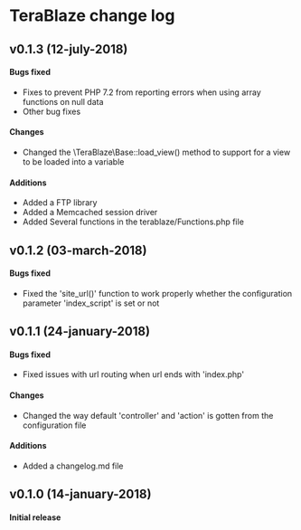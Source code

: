 # TeraBlaze change log

## v0.1.3 (12-july-2018)
#### Bugs fixed
* Fixes to prevent PHP 7.2 from reporting errors when using array functions on null data 
* Other bug fixes
#### Changes
* Changed the \TeraBlaze\Base::load_view() method to support for a view to be loaded into a variable
#### Additions
* Added a FTP library
* Added a Memcached session driver
* Added Several functions in the terablaze/Functions.php file

## v0.1.2 (03-march-2018)
#### Bugs fixed
* Fixed the 'site_url()' function to work properly whether the configuration parameter 'index_script' is set or not

## v0.1.1 (24-january-2018)
#### Bugs fixed
* Fixed issues with url routing when url ends with 'index.php'
#### Changes
* Changed the way default 'controller' and 'action' is gotten from the configuration file
#### Additions
* Added a changelog.md file


## v0.1.0 (14-january-2018)
#### Initial release
